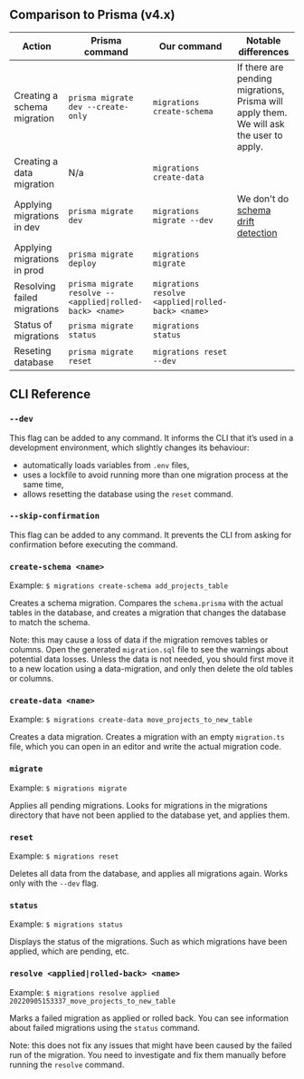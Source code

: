 ## Comparison to Prisma (v4.x)

<!-- prettier-ignore-start -->

| Action | Prisma command | Our command | Notable differences |
| -- | -- | -- | -- |
| Creating a schema migration | `prisma migrate dev --create-only` | `migrations create-schema` | If there are pending migrations, Prisma will apply them. We will ask the user to apply. |
| Creating a data migration | N/a | `migrations create-data`  | |
| Applying migrations in dev | `prisma migrate dev` | `migrations migrate --dev` | We don't do [schema drift detection](https://www.prisma.io/docs/concepts/components/prisma-migrate/shadow-database#detecting-schema-drift) |
| Applying migrations in prod | `prisma migrate deploy` | `migrations migrate`  | |
| Resolving failed migrations | `prisma migrate resolve --<applied\|rolled-back> <name>` | `migrations resolve <applied\|rolled-back> <name>` | |
| Status of migrations | `prisma migrate status` | `migrations status` | |
| Reseting database | `prisma migrate reset` | `migrations reset --dev` | |
<!-- prettier-ignore-end -->

## CLI Reference

### `--dev`

This flag can be added to any command. It informs the CLI that it’s used in a development environment, which slightly changes its behaviour:

- automatically loads variables from `.env` files,
- uses a lockfile to avoid running more than one migration process at the same time,
- allows resetting the database using the `reset` command.

### `--skip-confirmation`

This flag can be added to any command. It prevents the CLI from asking for confirmation before executing the command.

### `create-schema <name>`

Example: `$ migrations create-schema add_projects_table`

Creates a schema migration. Compares the `schema.prisma` with the actual tables in the database, and creates a migration that changes the database to match the schema.

Note: this may cause a loss of data if the migration removes tables or columns. Open the generated `migration.sql` file to see the warnings about potential data losses. Unless the data is not needed, you should first move it to a new location using a data-migration, and only then delete the old tables or columns.

### `create-data <name>`

Example: `$ migrations create-data move_projects_to_new_table`

Creates a data migration. Creates a migration with an empty `migration.ts` file, which you can open in an editor and write the actual migration code.

### `migrate`

Example: `$ migrations migrate`

Applies all pending migrations. Looks for migrations in the migrations directory that have not been applied to the database yet, and applies them.

### `reset`

Example: `$ migrations reset`

Deletes all data from the database, and applies all migrations again. Works only with the `--dev` flag.

### `status`

Example: `$ migrations status`

Displays the status of the migrations. Such as which migrations have been applied, which are pending, etc.

### `resolve <applied|rolled-back> <name>`

Example: `$ migrations resolve applied 20220905153337_move_projects_to_new_table`

Marks a failed migration as applied or rolled back. You can see information about failed migrations using the `status` command.

Note: this does not fix any issues that might have been caused by the failed run of the migration. You need to investigate and fix them manually before running the `resolve` command.
